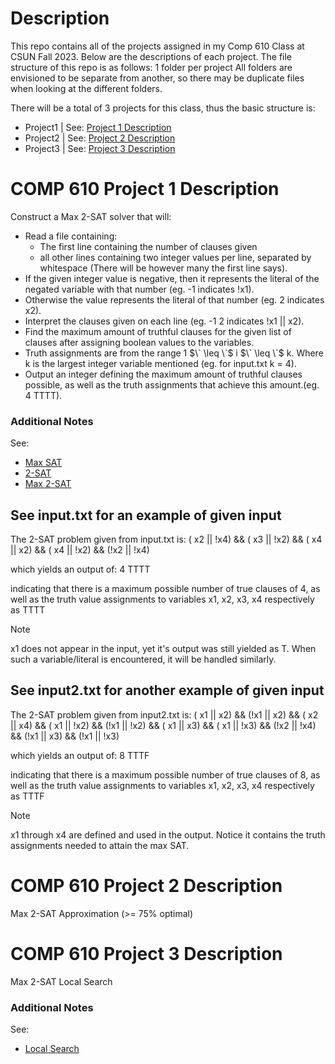 # Description

This repo contains all of the projects assigned in my Comp 610 Class at CSUN Fall 2023. Below are the descriptions of each project.
The file structure of this repo is as follows:
1 folder per project
All folders are envisioned to be separate from another, so there may be duplicate files when looking at the different folders.

There will be a total of 3 projects for this class, thus the basic structure is:
* Project1 | See:
[Project 1 Description](#comp-610-project-1-description)
* Project2 | See:
[Project 2 Description](#comp-610-project-2-description)
* Project3 | See:
[Project 3 Description](#comp-610-project-3-description)

# COMP 610 Project 1 Description

Construct a Max 2-SAT solver that will:
* Read a file containing:
    * The first line containing the number of clauses given
    * all other lines containing two integer values per line, separated by whitespace (There will be however many the first line says).
* If the given integer value is negative, then it represents the literal of the negated variable with that number (eg. -1 indicates !x1).
* Otherwise the value represents the literal of that number (eg. 2 indicates x2).
* Interpret the clauses given on each line (eg. -1 2 indicates !x1 || x2).
* Find the maximum amount of truthful clauses for the given list of clauses after assigning boolean values to the variables.
* Truth assignments are from the range 1 $\` \leq \`$ i $\` \leq \`$ k. Where k is the largest integer variable mentioned (eg. for input.txt k = 4). 
* Output an integer defining the maximum amount of truthful clauses possible, as well as the truth assignments that achieve this amount.(eg. 4 TTTT).

### Additional Notes

See: 
* [Max SAT](https://en.wikipedia.org/wiki/Maximum_satisfiability_problem)
* [2-SAT](https://en.wikipedia.org/wiki/2-satisfiability)
* [Max 2-SAT](https://en.wikipedia.org/wiki/2-satisfiability#Maximum-2-satisfiability)

## See input.txt for an example of given input

The 2-SAT problem given from input.txt is:
( x2 || !x4) &&
( x3 || !x2) &&
( x4 ||  x2) &&
( x4 || !x2) &&
(!x2 || !x4)

which yields an output of:
4
TTTT

indicating that there is a maximum possible number of true clauses of 4, as well as the truth value assignments to variables x1, x2, x3, x4 respectively as TTTT

> [!NOTE]
> x1 does not appear in the input, yet it's output was still yielded as T.
> When such a variable/literal is encountered, it will be handled similarly.

## See input2.txt for another example of given input

The 2-SAT problem given from input2.txt is:
( x1 ||  x2) &&
(!x1 ||  x2) &&
( x2 ||  x4) &&
( x1 || !x2) &&
(!x1 || !x2) &&
( x1 ||  x3) &&
( x1 || !x3) &&
(!x2 || !x4) &&
(!x1 ||  x3) &&
(!x1 || !x3)

which yields an output of:
8
TTTF

indicating that there is a maximum possible number of true clauses of 8, as well as the truth value assignments to variables x1, x2, x3, x4 respectively as TTTF

> [!NOTE]
> x1 through x4 are defined and used in the output. Notice it contains the truth assignments needed to attain the max SAT.


# COMP 610 Project 2 Description

Max 2-SAT Approximation (>= 75% optimal)

# COMP 610 Project 3 Description

Max 2-SAT Local Search

### Additional Notes

See: 
* [Local Search](https://en.wikipedia.org/wiki/Local_search_(optimization))